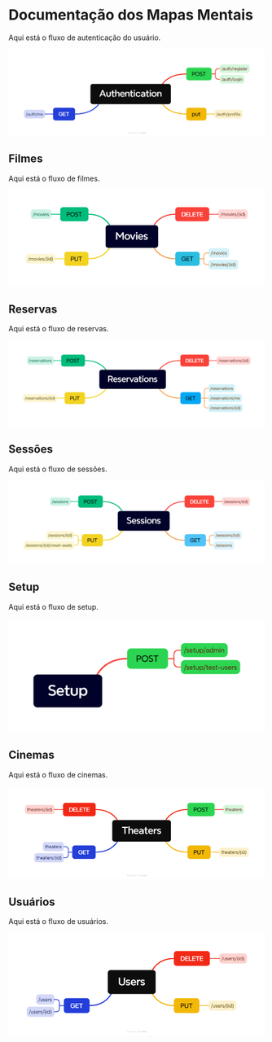 # Documentação dos Mapas Mentais

Aqui está o fluxo de autenticação do usuário.

![Mapa Mental do Fluxo de Login](./imagens/Authentication.png)

## Filmes

Aqui está o fluxo de filmes.

![Mapa Mental do Fluxo de Filmes](./imagens/Movies.png)

## Reservas

Aqui está o fluxo de reservas.

![Mapa Mental do Fluxo de Filmes](./imagens/Reservations.png)

## Sessões

Aqui está o fluxo de sessões.

![Mapa Mental do Fluxo de Filmes](./imagens/Sessions.png)

## Setup

Aqui está o fluxo de setup.

![Mapa Mental do Fluxo de Filmes](./imagens/Setup.png)

## Cinemas

Aqui está o fluxo de cinemas.

![Mapa Mental do Fluxo de Filmes](./imagens/Theaters.png)

## Usuários

Aqui está o fluxo de usuários.

![Mapa Mental do Fluxo de Filmes](./imagens/Users.png)